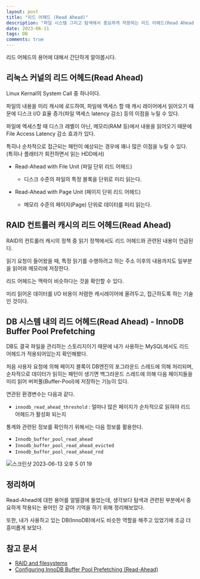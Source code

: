 ```yaml
---
layout: post
title: "리드 어헤드 (Read Ahead)"
description: "파일 시스템 그리고 탐색에서 중요하게 작용하는 리드 어헤드(Read Ahead) 용어에 대한 정리"
date: 2023-06-11
tags: DB
comments: true
---
```


리드 어헤드의 용어에 대해서 간단하게 알아봅시다.


## 리눅스 커널의 리드 어헤드(Read Ahead)

Linux Kernal의 System Call 중 하나이다.

파일의 내용을 미리 캐시에 로드하여, 파일에 액세스 할 때 캐시 레이어에서 읽어오기 때문에 디스크 I/O 효율 증가(파일 액세스 latency 감소) 등의 이점을 누릴 수 있다.

파일에 엑세스할 때 디스크 레벨이 아닌, 메모리(RAM 등)에서 내용을 읽어오기 때문에 File Access Latency 감소 효과가 있다.

특히나 순차적으로 접근되는 패턴이 예상되는 경우에 꽤나 많은 이점을 누릴 수 있다. (특히나 플래터가 회전하면서 읽는 HDD에서)

- Read-Ahead with File Unit (파일 단위 리드 어헤드)
    - 디스크 수준의 파일의 특정 블록을 단위로 미리 읽는다.

- Read-Ahead with Page Unit (페이지 단위 리드 어헤드)
    - 메모리 수준의 페이지(Page) 단위로 데이터를 미리 읽는다.


## RAID 컨트롤러 캐시의 리드 어헤드(Read Ahead)

RAID의 컨트롤러 캐시의 정책 중 읽기 정책에서도 리드 어헤드와 관련된 내용이 언급된다.

읽기 요청이 들어왔을 때, 특정 읽기를 수행하려고 하는 주소 이후의 내용까지도 일부분을 읽어와 메모리에 저장한다.

리드 어헤드는 맥락이 비슷하다는 것을 확인할 수 있다.

미리 읽어온 데이터를 I/O 비용이 저렴한 캐시레이어에 올려두고, 접근하도록 하는 기술인 것이다.


## DB 시스템 내의 리드 어헤드(Read Ahead) - InnoDB Buffer Pool Prefetching

DB도 결국 파일을 관리하는 스토리지이기 때문에 내가 사용하는 MySQL에서도 리드 어헤드가 적용되어있는지 확인해봤다.

처음 사용자 요청에 의해 페이지 블록이 DB엔진의 포그라운드 스레드에 의해 처리되며, 순차적으로 데이터가 읽히는 패턴이 생기면 백그라운드 스레드에 의해 다음 페이지들을 미리 읽어 버퍼풀(Buffer-Pool)에 저장하는 기능이 있다.

연관된 환경변수는 다음과 같다. 

- `innodb_read_ahead_threshold` : 얼마나 많은 페이지가 순차적으로 읽혀야 리드어헤드가 활성화 되는지

통계와 관련된 정보를 확인하기 위해서는 다음 정보를 활용한다.
- `Innodb_buffer_pool_read_ahead`
- `Innodb_buffer_pool_read_ahead_evicted`
- `Innodb_buffer_pool_read_ahead_rnd`

![스크린샷 2023-06-13 오후 5 01 19](https://github.com/parkhuiwo0/parkhuiwo0.github.io/assets/48363085/a94fb672-a3f6-4c06-aaf9-f35144e7f44f)

## 정리하며

Read-Ahead에 대한 용어를 얼떨결에 들었는데, 생각보다 탐색과 관련된 부분에서 중요하게 작용되는 용어인 것 같아 기억을 하기 위해 정리해보았다.

또한, 내가 사용하고 있는 DB(InnoDB)에서도 비슷한 역할을 해주고 있었기에 조금 더 흥미롭게 보았다.

## 참고 문서
- [RAID and filesystems](https://raid.wiki.kernel.org/index.php/RAID_and_filesystems)
- [Configuring InnoDB Buffer Pool Prefetching (Read-Ahead)](https://dev.mysql.com/doc/refman/8.0/en/innodb-performance-read_ahead.html)

